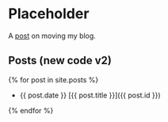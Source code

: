 # Placeholder

A [post](/2019/04/blog-move) on moving my blog.

## Posts (new code v2)

{% for post in site.posts %}

- {{ post.date }} [{{ post.title }}]({{ post.id }})

{% endfor %}

